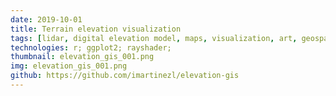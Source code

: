 ```yaml
---
date: 2019-10-01
title: Terrain elevation visualization
tags: [lidar, digital elevation model, maps, visualization, art, geospatial]
technologies: r; ggplot2; rayshader;
thumbnail: elevation_gis_001.png
img: elevation_gis_001.png
github: https://github.com/imartinezl/elevation-gis
---
```

